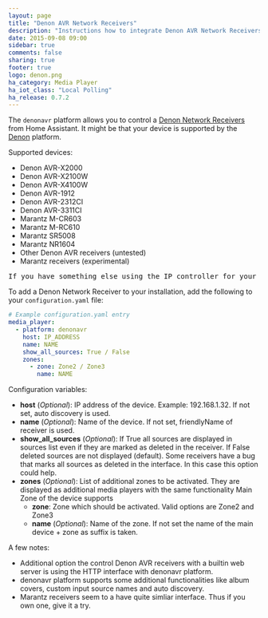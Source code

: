 ```yaml
---
layout: page
title: "Denon AVR Network Receivers"
description: "Instructions how to integrate Denon AVR Network Receivers into Home Assistant."
date: 2015-09-08 09:00
sidebar: true
comments: false
sharing: true
footer: true
logo: denon.png
ha_category: Media Player
ha_iot_class: "Local Polling"
ha_release: 0.7.2
---
```



The `denonavr` platform allows you to control a [Denon Network Receivers](http://www.denon.co.uk/chg/product/compactsystems/networkmusicsystems/ceolpiccolo) from Home Assistant. It might be that your device is supported by the [Denon] platform.

Supported devices:

- Denon AVR-X2000
- Denon AVR-X2100W
- Denon AVR-X4100W
- Denon AVR-1912
- Denon AVR-2312CI
- Denon AVR-3311CI
- Marantz M-CR603
- Marantz M-RC610
- Marantz SR5008
- Marantz NR1604
- Other Denon AVR receivers (untested)
- Marantz receivers (experimental)

<pre class='note'>
If you have something else using the IP controller for your Denon AVR 3808CI, such as your URC controller, it will not work! There is either a bug or security issue with some models where only one device could be controlling the IP functionality.
</pre>

To add a Denon Network Receiver to your installation, add the following to your `configuration.yaml` file:

```yaml
# Example configuration.yaml entry
media_player:
  - platform: denonavr
    host: IP_ADDRESS
    name: NAME
    show_all_sources: True / False
    zones:
      - zone: Zone2 / Zone3
        name: NAME
```

Configuration variables:

- **host** (*Optional*): IP address of the device. Example: 192.168.1.32. If not set, auto discovery is used.
- **name** (*Optional*): Name of the device. If not set, friendlyName of receiver is used.
- **show_all_sources** (*Optional*): If True all sources are displayed in sources list even if they are marked as deleted in the receiver. If False deleted sources are not displayed (default). Some receivers have a bug that marks all sources as deleted in the interface. In this case this option could help.
- **zones** (*Optional*): List of additional zones to be activated. They are displayed as additional media players with the same functionality Main Zone of the device supports
  - **zone**: Zone which should be activated. Valid options are Zone2 and Zone3
  - **name** (*Optional*): Name of the zone. If not set the name of the main device + zone as suffix is taken.

A few notes:

- Additional option the control Denon AVR receivers with a builtin web server is using the HTTP interface with denonavr platform.
- denonavr platform supports some additional functionalities like album covers, custom input source names and auto discovery.
- Marantz receivers seem to a have quite simliar interface. Thus if you own one, give it a try.

[Denon]: /components/media_player.denon/
